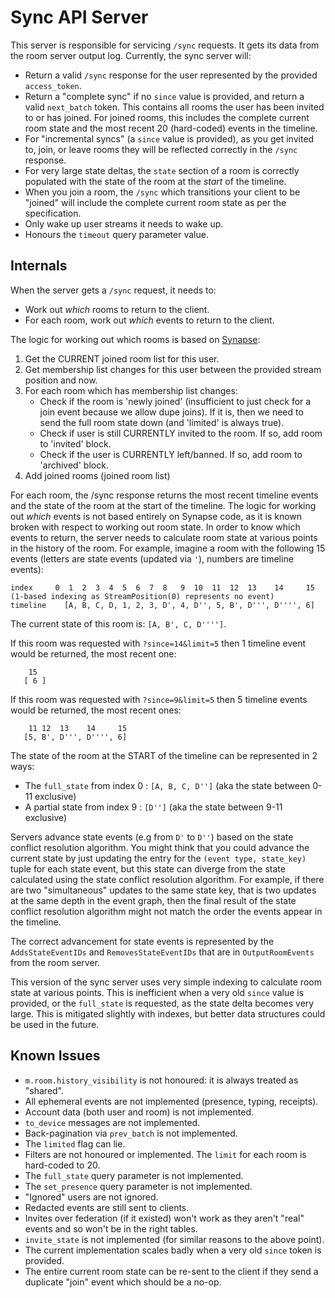 # Sync API Server

This server is responsible for servicing `/sync` requests. It gets its data from the room server output log. Currently, the sync server will:
 - Return a valid `/sync` response for the user represented by the provided `access_token`.
 - Return a "complete sync" if no `since` value is provided, and return a valid `next_batch` token. This contains all rooms the user has been invited to or has joined. For joined rooms, this includes the complete current room state and the most recent 20 (hard-coded) events in the timeline.
 - For "incremental syncs" (a `since` value is provided), as you get invited to, join, or leave rooms they will be reflected correctly in the `/sync` response.
 - For very large state deltas, the `state` section of a room is correctly populated with the state of the room at the *start* of the timeline.
 - When you join a room, the `/sync` which transitions your client to be "joined" will include the complete current room state as per the specification.
 - Only wake up user streams it needs to wake up.
 - Honours the `timeout` query parameter value.

## Internals

When the server gets a `/sync` request, it needs to:
 - Work out *which* rooms to return to the client.
 - For each room, work out *which* events to return to the client.

The logic for working out which rooms is based on [Synapse](https://github.com/matrix-org/synapse/blob/v0.19.3/synapse/handlers/sync.py#L821):
  1) Get the CURRENT joined room list for this user.
  2) Get membership list changes for this user between the provided stream position and now.
  3) For each room which has membership list changes:
     - Check if the room is 'newly joined' (insufficient to just check for a join event because we allow dupe joins).
        If it is, then we need to send the full room state down (and 'limited' is always true).
     - Check if user is still CURRENTLY invited to the room. If so, add room to 'invited' block.
     - Check if the user is CURRENTLY left/banned. If so, add room to 'archived' block.
  4) Add joined rooms (joined room list)

For each room, the /sync response returns the most recent timeline events and the state of the room at the start of the timeline.
The logic for working out *which* events is not based entirely on Synapse code, as it is known broken with respect to working out
room state. In order to know which events to return, the server needs to calculate room state at various points in the history of
the room. For example, imagine a room with the following 15 events (letters are state events (updated via `'`), numbers are timeline events):

```
index     0  1  2  3  4  5  6  7  8   9  10  11  12  13    14     15   (1-based indexing as StreamPosition(0) represents no event)
timeline    [A, B, C, D, 1, 2, 3, D', 4, D'', 5, B', D''', D'''', 6]
```

The current state of this room is: `[A, B', C, D'''']`.

If this room was requested with `?since=14&limit=5` then 1 timeline event would be returned, the most recent one:
```
    15
   [ 6 ]
```

If this room was requested with `?since=9&limit=5` then 5 timeline events would be returned, the most recent ones:
```
    11 12  13    14     15
   [5, B', D''', D'''', 6]
```

The state of the room at the START of the timeline can be represented in 2 ways:
 - The `full_state` from index 0 : `[A, B, C, D'']` (aka the state between 0-11 exclusive)
 - A partial state from index 9  : `[D'']`          (aka the state between 9-11 exclusive)

Servers advance state events (e.g from `D'` to `D''`) based on the state conflict resolution algorithm.
You might think that you could advance the current state by just updating the entry for the `(event type, state_key)` tuple
for each state event, but this state can diverge from the state calculated using the state conflict resolution algorithm.
For example, if there are two "simultaneous" updates to the same state key, that is two updates at the same depth in the
event graph, then the final result of the state conflict resolution algorithm might not match the order the events appear
in the timeline.

The correct advancement for state events is represented by the `AddsStateEventIDs` and `RemovesStateEventIDs` that
are in `OutputRoomEvents` from the room server.

This version of the sync server uses very simple indexing to calculate room state at various points.
This is inefficient when a very old `since` value is provided, or the `full_state` is requested, as the state delta becomes
very large. This is mitigated slightly with indexes, but better data structures could be used in the future.

## Known Issues

- `m.room.history_visibility` is not honoured: it is always treated as "shared".
- All ephemeral events are not implemented (presence, typing, receipts).
- Account data (both user and room) is not implemented.
- `to_device` messages are not implemented.
- Back-pagination via `prev_batch` is not implemented.
- The `limited` flag can lie.
- Filters are not honoured or implemented. The `limit` for each room is hard-coded to 20.
- The `full_state` query parameter is not implemented.
- The `set_presence` query parameter is not implemented.
- "Ignored" users are not ignored.
- Redacted events are still sent to clients.
- Invites over federation (if it existed) won't work as they aren't "real" events and so won't be in the right tables.
- `invite_state` is not implemented (for similar reasons to the above point).
- The current implementation scales badly when a very old `since` token is provided.
- The entire current room state can be re-sent to the client if they send a duplicate "join" event which should be a no-op.
